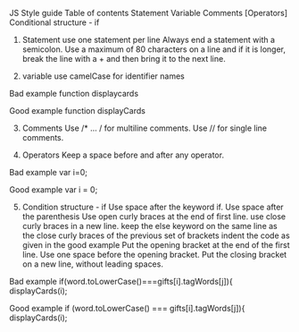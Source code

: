 JS Style guide
Table of contents
Statement
Variable
Comments
[Operators]
Conditional structure - if
1. Statement
use one statement per line
Always end a statement with a semicolon.
Use a maximum of 80 characters on a line and if it is longer, break the line with a + and then bring it to the next line.

2. variable
use camelCase for identifier names

Bad example
function displaycards

Good example
function displayCards

3. Comments
Use /* ... / for multiline comments.
Use // for single line comments.

4. Operators
Keep a space before and after any operator.

Bad example
var i=0;

Good example
var i = 0;

5. Condition structure - if
Use space after the keyword if.
Use space after the parenthesis
Use open curly braces at the end of first line.
use close curly braces in a new line.
keep the else keyword on the same line as the close curly braces of the previous set of brackets
indent the code as given in the good example Put the opening bracket at the end of the first line.
Use one space before the opening bracket.
Put the closing bracket on a new line, without leading spaces.

Bad example
if(word.toLowerCase()===gifts[i].tagWords[j]){ displayCards(i);

Good example
if (word.toLowerCase() === gifts[i].tagWords[j]){ displayCards(i);
